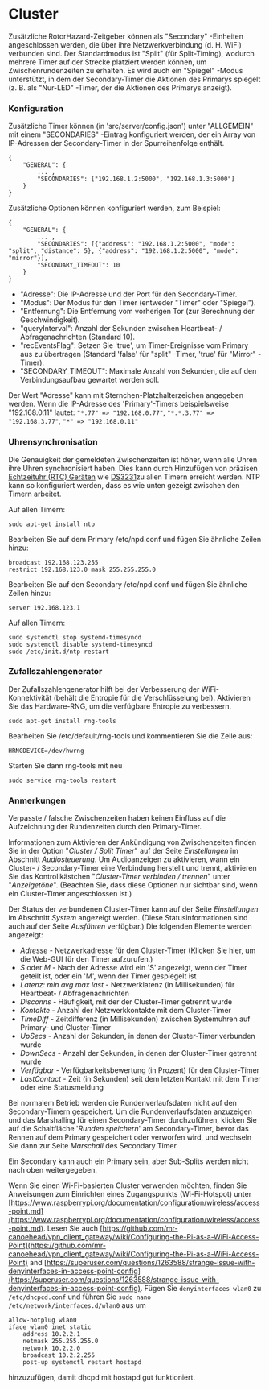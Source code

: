 # Cluster

Zusätzliche RotorHazard-Zeitgeber können als "Secondary" -Einheiten angeschlossen werden, die über ihre Netzwerkverbindung (d. H. WiFi) verbunden sind. Der Standardmodus ist "Split" (für Split-Timing), wodurch mehrere Timer auf der Strecke platziert werden können, um Zwischenrundenzeiten zu erhalten. Es wird auch ein "Spiegel" -Modus unterstützt, in dem der Secondary-Timer die Aktionen des Primarys spiegelt (z. B. als "Nur-LED" -Timer, der die Aktionen des Primarys anzeigt).

### Konfiguration

Zusätzliche Timer können (in 'src/server/config.json') unter "ALLGEMEIN" mit einem "SECONDARIES" -Eintrag konfiguriert werden, der ein Array von IP-Adressen der Secondary-Timer in der Spurreihenfolge enthält.

```
{
	"GENERAL": {
		... ,
		"SECONDARIES": ["192.168.1.2:5000", "192.168.1.3:5000"]
	}
}
```

Zusätzliche Optionen können konfiguriert werden, zum Beispiel:

```
{
	"GENERAL": {
		... ,
		"SECONDARIES": [{"address": "192.168.1.2:5000", "mode": "split", "distance": 5}, {"address": "192.168.1.2:5000", "mode": "mirror"}],
		"SECONDARY_TIMEOUT": 10
	}
}
```

* "Adresse": Die IP-Adresse und der Port für den Secondary-Timer.
* "Modus": Der Modus für den Timer (entweder "Timer" oder "Spiegel").
* "Entfernung": Die Entfernung vom vorherigen Tor (zur Berechnung der Geschwindigkeit).
* "queryInterval": Anzahl der Sekunden zwischen Heartbeat- / Abfragenachrichten (Standard 10).
* "recEventsFlag": Setzen Sie 'true', um Timer-Ereignisse vom Primary aus zu übertragen (Standard 'false' für "split" -Timer, 'true' für "Mirror" -Timer).
* "SECONDARY_TIMEOUT": Maximale Anzahl von Sekunden, die auf den Verbindungsaufbau gewartet werden soll.

Der Wert "Adresse" kann mit Sternchen-Platzhalterzeichen angegeben werden. Wenn die IP-Adresse des 'Primary'-Timers beispielsweise "192.168.0.11" lautet: `"*.77" => "192.168.0.77"`, `"*.*.3.77" => "192.168.3.77"`, `"*" => "192.168.0.11"`

### Uhrensynchronisation

Die Genauigkeit der gemeldeten Zwischenzeiten ist höher, wenn alle Uhren ihre Uhren synchronisiert haben. Dies kann durch Hinzufügen von präzisen [Echtzeituhr (RTC) Geräten](Real%20Time%20Clock.md) wie [DS3231](https://www.adafruit.com/product/3013)zu allen Timern erreicht werden. NTP kann so konfiguriert werden, dass es wie unten gezeigt zwischen den Timern arbeitet.

Auf allen Timern:

```
sudo apt-get install ntp
```

Bearbeiten Sie auf dem Primary /etc/npd.conf und fügen Sie ähnliche Zeilen hinzu:

```
broadcast 192.168.123.255
restrict 192.168.123.0 mask 255.255.255.0
```

Bearbeiten Sie auf den Secondary /etc/npd.conf und fügen Sie ähnliche Zeilen hinzu:

```
server 192.168.123.1
```

Auf allen Timern:

```
sudo systemctl stop systemd-timesyncd
sudo systemctl disable systemd-timesyncd
sudo /etc/init.d/ntp restart
```

### Zufallszahlengenerator

Der Zufallszahlengenerator hilft bei der Verbesserung der WiFi-Konnektivität (behält die Entropie für die Verschlüsselung bei). Aktivieren Sie das Hardware-RNG, um die verfügbare Entropie zu verbessern.

```
sudo apt-get install rng-tools
```

Bearbeiten Sie /etc/default/rng-tools und kommentieren Sie die Zeile aus:

```
HRNGDEVICE=/dev/hwrng
```

Starten Sie dann rng-tools mit neu

```
sudo service rng-tools restart
```

### Anmerkungen

Verpasste / falsche Zwischenzeiten haben keinen Einfluss auf die Aufzeichnung der Rundenzeiten durch den Primary-Timer.

Informationen zum Aktivieren der Ankündigung von Zwischenzeiten finden Sie in der Option "*Cluster / Split Timer*" auf der Seite *Einstellungen* im Abschnitt *Audiosteuerung*. Um Audioanzeigen zu aktivieren, wann ein Cluster- / Secondary-Timer eine Verbindung herstellt und trennt, aktivieren Sie das Kontrollkästchen "*Cluster-Timer verbinden / trennen*" unter "*Anzeigetöne*". (Beachten Sie, dass diese Optionen nur sichtbar sind, wenn ein Cluster-Timer angeschlossen ist.)

Der Status der verbundenen Cluster-Timer kann auf der Seite *Einstellungen* im Abschnitt *System* angezeigt werden. (Diese Statusinformationen sind auch auf der Seite *Ausführen* verfügbar.) Die folgenden Elemente werden angezeigt:

* *Adresse* - Netzwerkadresse für den Cluster-Timer (Klicken Sie hier, um die Web-GUI für den Timer aufzurufen.)
* *S* oder *M* - Nach der Adresse wird ein 'S' angezeigt, wenn der Timer geteilt ist, oder ein 'M', wenn der Timer gespiegelt ist
* *Latenz: min avg max last* - Netzwerklatenz (in Millisekunden) für Heartbeat- / Abfragenachrichten
* *Disconns* - Häufigkeit, mit der der Cluster-Timer getrennt wurde
* *Kontakte* - Anzahl der Netzwerkkontakte mit dem Cluster-Timer
* *TimeDiff* - Zeitdifferenz (in Millisekunden) zwischen Systemuhren auf Primary- und Cluster-Timer
* *UpSecs* - Anzahl der Sekunden, in denen der Cluster-Timer verbunden wurde
* *DownSecs* - Anzahl der Sekunden, in denen der Cluster-Timer getrennt wurde
* *Verfügbar* - Verfügbarkeitsbewertung (in Prozent) für den Cluster-Timer
* *LastContact* - Zeit (in Sekunden) seit dem letzten Kontakt mit dem Timer oder eine Statusmeldung

Bei normalem Betrieb werden die Rundenverlaufsdaten nicht auf den Secondary-Timern gespeichert. Um die Rundenverlaufsdaten anzuzeigen und das Marshalling für einen Secondary-Timer durchzuführen, klicken Sie auf die Schaltfläche '*Runden speichern*' am Secondary-Timer, bevor das Rennen auf dem Primary gespeichert oder verworfen wird, und wechseln Sie dann zur Seite *Marschall* des Secondary Timer.

Ein Secondary kann auch ein Primary sein, aber Sub-Splits werden nicht nach oben weitergegeben.

Wenn Sie einen Wi-Fi-basierten Cluster verwenden möchten, finden Sie Anweisungen zum Einrichten eines Zugangspunkts (Wi-Fi-Hotspot) unter
[https://www.raspberrypi.org/documentation/configuration/wireless/access-point.md](https://www.raspberrypi.org/documentation/configuration/wireless/access-point.md).
Lesen Sie auch [https://github.com/mr-canoehead/vpn_client_gateway/wiki/Configuring-the-Pi-as-a-WiFi-Access-Point](https://github.com/mr-canoehead/vpn_client_gateway/wiki/Configuring-the-Pi-as-a-WiFi-Access-Point)
and [https://superuser.com/questions/1263588/strange-issue-with-denyinterfaces-in-access-point-config](https://superuser.com/questions/1263588/strange-issue-with-denyinterfaces-in-access-point-config).
Fügen Sie `denyinterfaces wlan0` zu `/etc/dhcpcd.conf` und führen Sie `sudo nano /etc/network/interfaces.d/wlan0`
aus um

```
allow-hotplug wlan0
iface wlan0 inet static
	address 10.2.2.1
	netmask 255.255.255.0
	network 10.2.2.0
	broadcast 10.2.2.255
	post-up systemctl restart hostapd
```

hinzuzufügen, damit dhcpd mit hostapd gut funktioniert.
